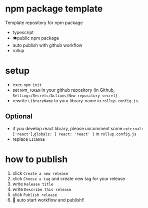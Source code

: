 # npm package template

Template repository for npm package

- typescript
- 👁️public npm package
- auto publish with github workflow
- rollup

# setup

- exec `npm init`
- set `NPM_TOKEN` in your github repository (in Github, `Settings/Secrets/Actions/New repository secret`)
- rewrite `LibraryName` to your library-name in `rollup.config.js`.

## Optional

- if you develop react library, please uncomment some `external: ['react']`,`globals: { react: 'react' }` in `rollup.config.js`
- replace `LICENSE`

# how to publish

1. click `Create a new release`
1. click `Choose a tag` and create new tag for your release
1. write `Release title`
1. write `Describe this release`
1. click `Publish release`
1. 🚀 auto start workflow and publish!!
